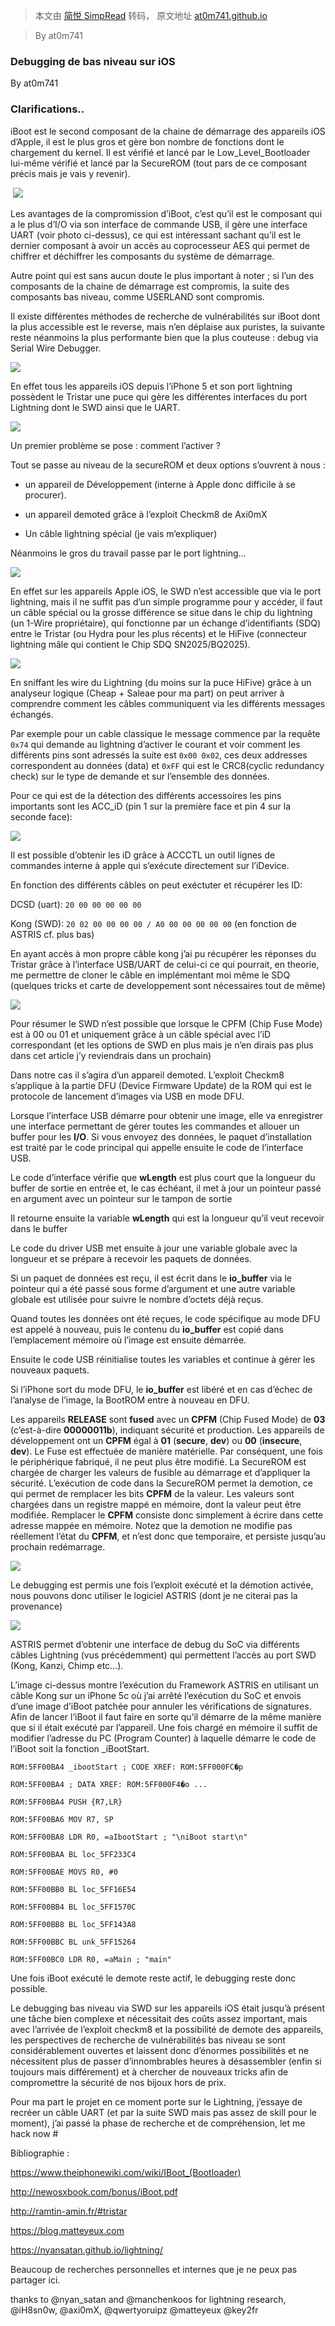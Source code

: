 > 本文由 [简悦 SimpRead](http://ksria.com/simpread/) 转码， 原文地址 [at0m741.github.io](https://at0m741.github.io/)

> By at0m741

### Debugging de bas niveau sur iOS

By at0m741

### Clarifications..

iBoot est le second composant de la chaine de démarrage des appareils iOS d’Apple, il est le plus gros et gère bon nombre de fonctions dont le chargement du kernel. Il est vérifié et lancé par le Low_Level_Bootloader lui-même vérifié et lancé par la SecureROM (tout pars de ce composant précis mais je vais y revenir).

​ ![](https://at0m741.github.io/uartiboot.png)

Les avantages de la compromission d’iBoot, c’est qu’il est le composant qui a le plus d’I/O via son interface de commande USB, il gère une interface UART (voir photo ci-dessus), ce qui est intéressant sachant qu’il est le dernier composant à avoir un accès au coprocesseur AES qui permet de chiffrer et déchiffrer les composants du système de démarrage.

Autre point qui est sans aucun doute le plus important à noter ; si l’un des composants de la chaine de démarrage est compromis, la suite des composants bas niveau, comme USERLAND sont compromis.

Il existe différentes méthodes de recherche de vulnérabilités sur iBoot dont la plus accessible est le reverse, mais n’en déplaise aux puristes, la suivante reste néanmoins la plus performante bien que la plus couteuse : debug via Serial Wire Debugger.

![](https://at0m741.github.io/SWD.png)

En effet tous les appareils iOS depuis l’iPhone 5 et son port lightning possèdent le Tristar une puce qui gère les différentes interfaces du port Lightning dont le SWD ainsi que le UART.

![](https://at0m741.github.io/tristar.png)

Un premier problème se pose : comment l’activer ?

Tout se passe au niveau de la secureROM et deux options s’ouvrent à nous :

*   un appareil de Développement (interne à Apple donc difficile à se procurer).
    
*   un appareil demoted grâce à l’exploit Checkm8 de Axi0mX
    
*   Un câble lightning spécial (je vais m’expliquer)
    

Néanmoins le gros du travail passe par le port lightning…

![](https://at0m741.github.io/lightning_port_pinout.jpg)

En effet sur les appareils Apple iOS, le SWD n’est accessible que via le port lightning, mais il ne suffit pas d’un simple programme pour y accéder, il faut un câble spécial ou la grosse différence se situe dans le chip du lightning (un 1-Wire propriétaire), qui fonctionne par un échange d’identifiants (SDQ) entre le Tristar (ou Hydra pour les plus récents) et le HiFive (connecteur lightning mâle qui contient le Chip SDQ SN2025/BQ2025).

![](https://at0m741.github.io/twitter_EatPnX2WAAE38L2.jpg)

En sniffant les wire du Lightning (du moins sur la puce HiFive) grâce à un analyseur logique (Cheap + Saleae pour ma part) on peut arriver à comprendre comment les câbles communiquent via les différents messages échangés.

Par exemple pour un cable classique le message commence par la requête `0x74` qui demande au lightning d’activer le courant et voir comment les différents pins sont adressés la suite est `0x00 0x02`, ces deux addresses correspondent au données (data) et `0xFF` qui est le CRC8(cyclic redundancy check) sur le type de demande et sur l’ensemble des données.

Pour ce qui est de la détection des différents accessoires les pins importants sont les ACC_iD (pin 1 sur la première face et pin 4 sur la seconde face):

![](https://at0m741.github.io/lightning_connector_pinout.jpg)

Il est possible d’obtenir les iD grâce à ACCCTL un outil lignes de commandes interne à apple qui s’exécute directement sur l’iDevice.

En fonction des différents câbles on peut exéctuter et récupérer les ID:

DCSD (uart): `20 00 00 00 00 00`

Kong (SWD): `20 02 00 00 00 00 / A0 00 00 00 00 00` (en fonction de ASTRIS cf. plus bas)

En ayant accès à mon propre câble kong j’ai pu récupérer les réponses du Tristar grâce à l’interface USB/UART de celui-ci ce qui pourrait, en theorie, me permettre de cloner le câble en implémentant moi même le SDQ (quelques tricks et carte de developpement sont nécessaires tout de même)

![](https://at0m741.github.io/twitter_EGbM3ZeXkAUrWA1.jpg)

Pour résumer le SWD n’est possible que lorsque le CPFM (Chip Fuse Mode) est à 00 ou 01 et uniquement grâce à un câble spécial avec l’iD correspondant (et les options de SWD en plus mais je n’en dirais pas plus dans cet article j’y reviendrais dans un prochain)

Dans notre cas il s’agira d’un appareil demoted. L’exploit Checkm8 s’applique à la partie DFU (Device Firmware Update) de la ROM qui est le protocole de lancement d’images via USB en mode DFU.

Lorsque l’interface USB démarre pour obtenir une image, elle va enregistrer une interface permettant de gérer toutes les commandes et allouer un buffer pour les **I/O**. Si vous envoyez des données, le paquet d’installation est traité par le code principal qui appelle ensuite le code de l’interface USB.

Le code d’interface vérifie que **wLength** est plus court que la longueur du buffer de sortie en entrée et, le cas échéant, il met à jour un pointeur passé en argument avec un pointeur sur le tampon de sortie

Il retourne ensuite la variable **wLength** qui est la longueur qu’il veut recevoir dans le buffer

Le code du driver USB met ensuite à jour une variable globale avec la longueur et se prépare à recevoir les paquets de données.

Si un paquet de données est reçu, il est écrit dans le **io_buffer** via le pointeur qui a été passé sous forme d’argument et une autre variable globale est utilisée pour suivre le nombre d’octets déjà reçus.

Quand toutes les données ont été reçues, le code spécifique au mode DFU est appelé à nouveau, puis le contenu du **io_buffer** est copié dans l’emplacement mémoire où l’image est ensuite démarrée.

Ensuite le code USB réinitialise toutes les variables et continue à gérer les nouveaux paquets.

Si l’iPhone sort du mode DFU, le **io_buffer** est libéré et en cas d’échec de l’analyse de l’image, la BootROM entre à nouveau en DFU.

Les appareils **RELEASE** sont **fused** avec un **CPFM** (Chip Fused Mode) de **03** (c’est-à-dire **00000011b**), indiquant sécurité et production. Les appareils de développement ont un **CPFM** égal à **01** (**secure**, **dev**) ou **00** (**insecure**, **dev**). Le Fuse est effectuée de manière matérielle. Par conséquent, une fois le périphérique fabriqué, il ne peut plus être modifié. La SecureROM est chargée de charger les valeurs de fusible au démarrage et d’appliquer la sécurité. L’exécution de code dans la SecureROM permet la demotion, ce qui permet de remplacer les bits **CPFM** de la valeur. Les valeurs sont chargées dans un registre mappé en mémoire, dont la valeur peut être modifiée. Remplacer le **CPFM** consiste donc simplement à écrire dans cette adresse mappée en mémoire. Notez que la demotion ne modifie pas réellement l’état du **CPFM**, et n’est donc que temporaire, et persiste jusqu’au prochain redémarrage.

![](https://at0m741.github.io/checkm8.png)

Le debugging est permis une fois l’exploit exécuté et la démotion activée, nous pouvons donc utiliser le logiciel ASTRIS (dont je ne citerai pas la provenance)

![](https://at0m741.github.io/Astris.png)

ASTRIS permet d’obtenir une interface de debug du SoC via différents câbles Lightning (vus précédemment) qui permettent l’accès au port SWD (Kong, Kanzi, Chimp etc…).

L’image ci-dessus montre l’exécution du Framework ASTRIS en utilisant un câble Kong sur un iPhone 5c où j’ai arrêté l’exécution du SoC et envois d’une image d’iBoot patchée pour annuler les vérifications de signatures. Afin de lancer l’iBoot il faut faire en sorte qu’il démarre de la même manière que si il était exécuté par l’appareil. Une fois chargé en mémoire il suffit de modifier l’adresse du PC (Program Counter) à laquelle démarre le code de l’iBoot soit la fonction _iBootStart.

`ROM:5FF00BA4 _ibootStart ; CODE XREF: ROM:5FF000FC�p`

`ROM:5FF00BA4 ; DATA XREF: ROM:5FF000F4�o ...`

`ROM:5FF00BA4 PUSH {R7,LR}`

`ROM:5FF00BA6 MOV R7, SP`

`ROM:5FF00BA8 LDR R0, =aIbootStart ; "\niBoot start\n"`

`ROM:5FF00BAA BL loc_5FF233C4`

`ROM:5FF00BAE MOVS R0, #0`

`ROM:5FF00BB0 BL loc_5FF16E54`

`ROM:5FF00BB4 BL loc_5FF1570C`

`ROM:5FF00BB8 BL loc_5FF143A8`

`ROM:5FF00BBC BL unk_5FF15264`

`ROM:5FF00BC0 LDR R0, =aMain ; "main"`

Une fois iBoot exécuté le demote reste actif, le debugging reste donc possible.

Le debugging bas niveau via SWD sur les appareils iOS était jusqu’à présent une tâche bien complexe et nécessitait des coûts assez important, mais avec l’arrivée de l’exploit checkm8 et la possibilité de demote des appareils, les perspectives de recherche de vulnérabilités bas niveau se sont considérablement ouvertes et laissent donc d’énormes possibilités et ne nécessitent plus de passer d’innombrables heures à désassembler (enfin si toujours mais différement) et à chercher de nouveaux tricks afin de compromettre la sécurité de nos bijoux hors de prix.

Pour ma part le projet en ce moment porte sur le Lightning, j’essaye de recréer un câble UART (et par la suite SWD mais pas assez de skill pour le moment), j’ai passé la phase de recherche et de compréhension, let me hack now #

Bibliographie :

https://www.theiphonewiki.com/wiki/IBoot_(Bootloader)

http://newosxbook.com/bonus/iBoot.pdf

http://ramtin-amin.fr/#tristar

https://blog.matteyeux.com

https://nyansatan.github.io/lightning/

Beaucoup de recherches personnelles et internes que je ne peux pas partager ici.

thanks to @nyan_satan and @manchenkoos for lightning research, @iH8sn0w, @axi0mX, @qwertyoruipz @matteyeux @key2fr